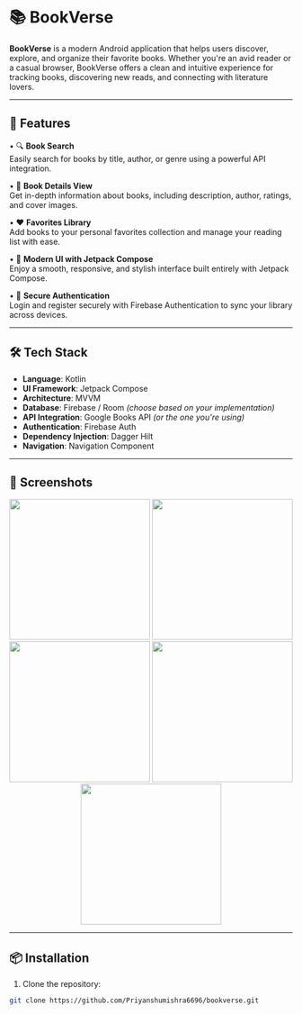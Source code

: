 # 📚 BookVerse

**BookVerse** is a modern Android application that helps users discover, explore, and organize their favorite books. Whether you're an avid reader or a casual browser, BookVerse offers a clean and intuitive experience for tracking books, discovering new reads, and connecting with literature lovers.

---

## 📱 Features

• 🔍 **Book Search**  
Easily search for books by title, author, or genre using a powerful API integration.

• 📖 **Book Details View**  
Get in-depth information about books, including description, author, ratings, and cover images.

• ❤️ **Favorites Library**  
Add books to your personal favorites collection and manage your reading list with ease.

• 🎨 **Modern UI with Jetpack Compose**  
Enjoy a smooth, responsive, and stylish interface built entirely with Jetpack Compose.

• 🔐 **Secure Authentication**  
Login and register securely with Firebase Authentication to sync your library across devices.

---

## 🛠️ Tech Stack

- **Language**: Kotlin  
- **UI Framework**: Jetpack Compose  
- **Architecture**: MVVM  
- **Database**: Firebase / Room *(choose based on your implementation)*  
- **API Integration**: Google Books API *(or the one you're using)*  
- **Authentication**: Firebase Auth  
- **Dependency Injection**: Dagger Hilt  
- **Navigation**: Navigation Component  

---

## 🚀 Screenshots

<p align="center">
  <img src="https://github.com/user-attachments/assets/fea4f6e7-90ea-4742-92de-5367d62916cc" width="250"/>
  <img src="https://github.com/user-attachments/assets/bfba64b2-fcf6-4101-a641-1573d67a81d8" width="250"/>
  <img src="https://github.com/user-attachments/assets/1a234bb8-6382-40af-a1b1-c55bca824317" width="250"/>
  <img src="https://github.com/user-attachments/assets/db2f7151-4248-4b63-a696-a1837e304c1b" width="250"/>
  <img src="https://github.com/user-attachments/assets/6790cf78-382b-4102-9188-72872dda70e7" width="250"/>
</p>

---

## 📦 Installation

1. Clone the repository:

```bash
git clone https://github.com/Priyanshumishra6696/bookverse.git
